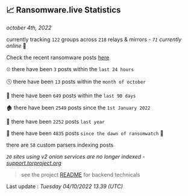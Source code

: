 
## 📈 Ransomware.live Statistics
_october 4th, 2022_

currently tracking `122` groups across `218` relays & mirrors - _`71` currently online_ 📡

Check the recent ransomware posts [here](https://www.ransomware.live/#/recentposts)


⏲ there have been `3` posts within the `last 24 hours`

🕓 there have been `13` posts within the `month of october`

📅 there have been `649` posts within the `last 90 days`

🏚 there have been `2549` posts since the `1st January 2022`

🚀 there have been `2252` posts `last year`

🦕 there have been `4835` posts `since the dawn of ransomwatch` 🐣

there are `58` custom parsers indexing posts

_`20` sites using v2 onion services are no longer indexed - [support.torproject.org](https://support.torproject.org/onionservices/v2-deprecation/)_

> see the project [README](https://github.com/jmousqueton/ransomwatch#readme) for backend technicals



Last update : _Tuesday 04/10/2022 13.39 (UTC)_

